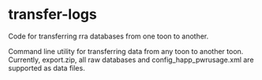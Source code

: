 # transfer-logs
Code for transferring rra databases from one toon to another.

Command line utility for transferring data from any toon to another toon. Currently, export.zip, all raw databases and config_happ_pwrusage.xml are supported as data files.

